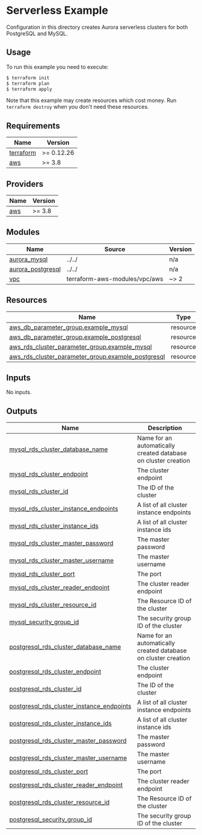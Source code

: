 # Serverless Example

Configuration in this directory creates Aurora serverless clusters for both PostgreSQL and MySQL.

## Usage

To run this example you need to execute:

```bash
$ terraform init
$ terraform plan
$ terraform apply
```

Note that this example may create resources which cost money. Run `terraform destroy` when you don't need these resources.

<!-- BEGINNING OF PRE-COMMIT-TERRAFORM DOCS HOOK -->
## Requirements

| Name | Version |
|------|---------|
| <a name="requirement_terraform"></a> [terraform](#requirement\_terraform) | >= 0.12.26 |
| <a name="requirement_aws"></a> [aws](#requirement\_aws) | >= 3.8 |

## Providers

| Name | Version |
|------|---------|
| <a name="provider_aws"></a> [aws](#provider\_aws) | >= 3.8 |

## Modules

| Name | Source | Version |
|------|--------|---------|
| <a name="module_aurora_mysql"></a> [aurora\_mysql](#module\_aurora\_mysql) | ../../ | n/a |
| <a name="module_aurora_postgresql"></a> [aurora\_postgresql](#module\_aurora\_postgresql) | ../../ | n/a |
| <a name="module_vpc"></a> [vpc](#module\_vpc) | terraform-aws-modules/vpc/aws | ~> 2 |

## Resources

| Name | Type |
|------|------|
| [aws_db_parameter_group.example_mysql](https://registry.terraform.io/providers/hashicorp/aws/latest/docs/resources/db_parameter_group) | resource |
| [aws_db_parameter_group.example_postgresql](https://registry.terraform.io/providers/hashicorp/aws/latest/docs/resources/db_parameter_group) | resource |
| [aws_rds_cluster_parameter_group.example_mysql](https://registry.terraform.io/providers/hashicorp/aws/latest/docs/resources/rds_cluster_parameter_group) | resource |
| [aws_rds_cluster_parameter_group.example_postgresql](https://registry.terraform.io/providers/hashicorp/aws/latest/docs/resources/rds_cluster_parameter_group) | resource |

## Inputs

No inputs.

## Outputs

| Name | Description |
|------|-------------|
| <a name="output_mysql_rds_cluster_database_name"></a> [mysql\_rds\_cluster\_database\_name](#output\_mysql\_rds\_cluster\_database\_name) | Name for an automatically created database on cluster creation |
| <a name="output_mysql_rds_cluster_endpoint"></a> [mysql\_rds\_cluster\_endpoint](#output\_mysql\_rds\_cluster\_endpoint) | The cluster endpoint |
| <a name="output_mysql_rds_cluster_id"></a> [mysql\_rds\_cluster\_id](#output\_mysql\_rds\_cluster\_id) | The ID of the cluster |
| <a name="output_mysql_rds_cluster_instance_endpoints"></a> [mysql\_rds\_cluster\_instance\_endpoints](#output\_mysql\_rds\_cluster\_instance\_endpoints) | A list of all cluster instance endpoints |
| <a name="output_mysql_rds_cluster_instance_ids"></a> [mysql\_rds\_cluster\_instance\_ids](#output\_mysql\_rds\_cluster\_instance\_ids) | A list of all cluster instance ids |
| <a name="output_mysql_rds_cluster_master_password"></a> [mysql\_rds\_cluster\_master\_password](#output\_mysql\_rds\_cluster\_master\_password) | The master password |
| <a name="output_mysql_rds_cluster_master_username"></a> [mysql\_rds\_cluster\_master\_username](#output\_mysql\_rds\_cluster\_master\_username) | The master username |
| <a name="output_mysql_rds_cluster_port"></a> [mysql\_rds\_cluster\_port](#output\_mysql\_rds\_cluster\_port) | The port |
| <a name="output_mysql_rds_cluster_reader_endpoint"></a> [mysql\_rds\_cluster\_reader\_endpoint](#output\_mysql\_rds\_cluster\_reader\_endpoint) | The cluster reader endpoint |
| <a name="output_mysql_rds_cluster_resource_id"></a> [mysql\_rds\_cluster\_resource\_id](#output\_mysql\_rds\_cluster\_resource\_id) | The Resource ID of the cluster |
| <a name="output_mysql_security_group_id"></a> [mysql\_security\_group\_id](#output\_mysql\_security\_group\_id) | The security group ID of the cluster |
| <a name="output_postgresql_rds_cluster_database_name"></a> [postgresql\_rds\_cluster\_database\_name](#output\_postgresql\_rds\_cluster\_database\_name) | Name for an automatically created database on cluster creation |
| <a name="output_postgresql_rds_cluster_endpoint"></a> [postgresql\_rds\_cluster\_endpoint](#output\_postgresql\_rds\_cluster\_endpoint) | The cluster endpoint |
| <a name="output_postgresql_rds_cluster_id"></a> [postgresql\_rds\_cluster\_id](#output\_postgresql\_rds\_cluster\_id) | The ID of the cluster |
| <a name="output_postgresql_rds_cluster_instance_endpoints"></a> [postgresql\_rds\_cluster\_instance\_endpoints](#output\_postgresql\_rds\_cluster\_instance\_endpoints) | A list of all cluster instance endpoints |
| <a name="output_postgresql_rds_cluster_instance_ids"></a> [postgresql\_rds\_cluster\_instance\_ids](#output\_postgresql\_rds\_cluster\_instance\_ids) | A list of all cluster instance ids |
| <a name="output_postgresql_rds_cluster_master_password"></a> [postgresql\_rds\_cluster\_master\_password](#output\_postgresql\_rds\_cluster\_master\_password) | The master password |
| <a name="output_postgresql_rds_cluster_master_username"></a> [postgresql\_rds\_cluster\_master\_username](#output\_postgresql\_rds\_cluster\_master\_username) | The master username |
| <a name="output_postgresql_rds_cluster_port"></a> [postgresql\_rds\_cluster\_port](#output\_postgresql\_rds\_cluster\_port) | The port |
| <a name="output_postgresql_rds_cluster_reader_endpoint"></a> [postgresql\_rds\_cluster\_reader\_endpoint](#output\_postgresql\_rds\_cluster\_reader\_endpoint) | The cluster reader endpoint |
| <a name="output_postgresql_rds_cluster_resource_id"></a> [postgresql\_rds\_cluster\_resource\_id](#output\_postgresql\_rds\_cluster\_resource\_id) | The Resource ID of the cluster |
| <a name="output_postgresql_security_group_id"></a> [postgresql\_security\_group\_id](#output\_postgresql\_security\_group\_id) | The security group ID of the cluster |
<!-- END OF PRE-COMMIT-TERRAFORM DOCS HOOK -->
